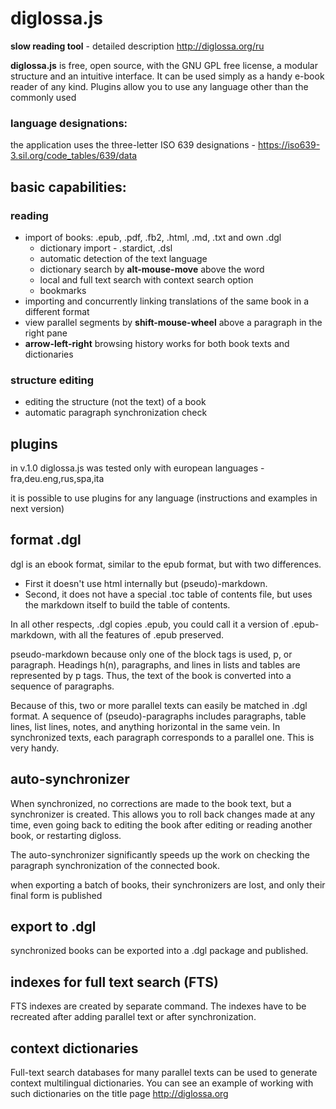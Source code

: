 # **diglossa.js**

**slow reading tool** - detailed description <span class="external">http://diglossa.org/ru</span>

**diglossa.js** is free, open source, with the GNU GPL free license, a modular structure and an intuitive interface. It can be used simply as a handy e-book reader of any kind. Plugins allow you to use any language other than the commonly used

### language designations:
  the application uses the three-letter ISO 639 designations - <span class="external">https://iso639-3.sil.org/code_tables/639/data</span>

## basic capabilities:

### reading
- import of books: .epub, .pdf, .fb2, .html, .md, .txt and own .dgl
   - dictionary import - .stardict, .dsl
   - automatic detection of the text language
   - dictionary search by **alt-mouse-move** above the word
   - local and full text search with context search option
   - bookmarks
- importing and concurrently linking translations of the same book in a different format
- view parallel segments by **shift-mouse-wheel** above a paragraph in the right pane
- **arrow-left-right** browsing history works for both book texts and dictionaries

### structure editing
- editing the structure (not the text) of a book
- automatic paragraph synchronization check

## plugins
in v.1.0 diglossa.js was tested only with european languages - fra,deu.eng,rus,spa,ita

it is possible to use plugins for any language (instructions and examples in next version)


## format .dgl
dgl is an ebook format, similar to the epub format, but with two differences.

- First it doesn't use html internally but (pseudo)-markdown.
- Second, it does not have a special .toc table of contents file, but uses the markdown itself to build the table of contents.

In all other respects, .dgl copies .epub, you could call it a version of .epub-markdown, with all the features of .epub preserved.

pseudo-markdown because only one of the block tags is used, p, or paragraph. Headings h(n), paragraphs, and lines in lists and tables are represented by p tags. Thus, the text of the book is converted into a sequence of paragraphs.

Because of this, two or more parallel texts can easily be matched in .dgl format. A sequence of (pseudo)-paragraphs includes paragraphs, table lines, list lines, notes, and anything horizontal in the same vein. In synchronized texts, each paragraph corresponds to a parallel one. This is very handy.

## auto-synchronizer

When synchronized, no corrections are made to the book text, but a synchronizer is created. This allows you to roll back changes made at any time, even going back to editing the book after editing or reading another book, or restarting digloss.

The auto-synchronizer significantly speeds up the work on checking the paragraph synchronization of the connected book.

when exporting a batch of books, their synchronizers are lost, and only their final form is published

## export to .dgl

synchronized books can be exported into a .dgl package and published.

## indexes for full text search (FTS)

FTS indexes are created by separate command. The indexes have to be recreated after adding parallel text or after synchronization.

## context dictionaries

Full-text search databases for many parallel texts can be used to generate context multilingual dictionaries. You can see an example of working with such dictionaries on the title page <span class="external">http://diglossa.org</span>

&nbsp;
